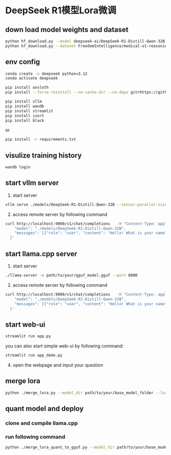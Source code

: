 # DeepSeek R1模型Lora微调

## down load model weights and dataset
```bash
python hf_download.py --model deepseek-ai/DeepSeek-R1-Distill-Qwen-32B --save_dir ./models
python hf_download.py --dataset FreedomIntelligence/medical-o1-reasoning-SFT --save_dir ./data
```

## env config
```bash
conda create -n deepseek python=3.12
conda activate deepseek

pip install unsloth
pip install --force-reinstall --no-cache-dir --no-deps git+https://github.com/unslothai/unsloth.git

pip install vllm
pip install wandb
pip install streamlit
pip install isort
pip install black
```
or
```bash
pip install -r requirements.txt
```

## visulize training history
```bash
wandb login
```

## start vllm server
1. start server
```bash
vllm serve ./models/DeepSeek-R1-Distill-Qwen-32B --tensor-parallel-size 1 --max-model-len 32768 --enforce-eager
```

2. access remote server by following command
```bash
curl http://localhost:9000/v1/chat/completions   -H "Content-Type: application/json"   -d '{
    "model": "./models/DeepSeek-R1-Distill-Qwen-32B",
    "messages": [{"role": "user", "content": "Hello! What is your name?"}]
  }'
```

## start llama.cpp server
1. start server
```bash
./llama-server -m path/to/your/gguf_model.gguf --port 8000
```

2. access remote server by following command
```bash
curl http://localhost:9000/v1/chat/completions   -H "Content-Type: application/json"   -d '{
    "model": "./models/DeepSeek-R1-Distill-Qwen-32B",
    "messages": [{"role": "user", "content": "Hello! What is your name?"}]
  }'
```

## start web-ui
```bash
streamlit run app.py
```
you can also start simple web-ui by following command:
```bash
streamlit run app_demo.py
```

4. open the webpage and input your question

## merge lora
```bash
python ./merge_lora.py --model_dir path/to/your/base_model_folder --lora_adapter_dir path/to/your/lora_adapter_folder --max_seq_length 32768 --torch_dtype auto --save_model_dir /path/to/your/lora_mergerd_model_folder --save_method merged_16bit
```

## quant model and deploy
### clone and compile llama.cpp

### run following command
```bash
python ./merge_lora_quant_to_gguf.py --model_dir path/to/your/base_model_folder --lora_adapter_dir path/to/your/lora_adapter_folder --max_seq_length 32768 --torch_dtype auto --save_quant_model_dir /path/to/your/lora_mergerd_quant_model_folder --quantization_method q4_k_m
```
